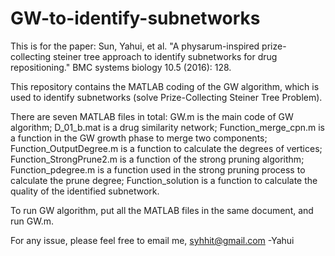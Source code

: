 # GW-to-identify-subnetworks

This is for the paper: Sun, Yahui, et al. "A physarum-inspired prize-collecting steiner tree approach to identify subnetworks for drug repositioning." BMC systems biology 10.5 (2016): 128.

This repository contains the MATLAB coding of the GW algorithm, which is used to identify subnetworks (solve Prize-Collecting Steiner Tree Problem).

There are seven MATLAB files in total: GW.m is the main code of GW algorithm; 
D_01_b.mat is a drug similarity network; Function_merge_cpn.m is a function in the GW growth phase to merge two components; 
Function_OutputDegree.m is a function to calculate the degrees of vertices; 
Function_StrongPrune2.m is a function of the strong pruning algorithm; 
Function_pdegree.m is a function used in the strong pruning process to calculate the prune degree; 
Function_solution is a function to calculate the quality of the identified subnetwork.

To run GW algorithm, put all the MATLAB files in the same document, and run GW.m.

For any issue, please feel free to email me, syhhit@gmail.com -Yahui
